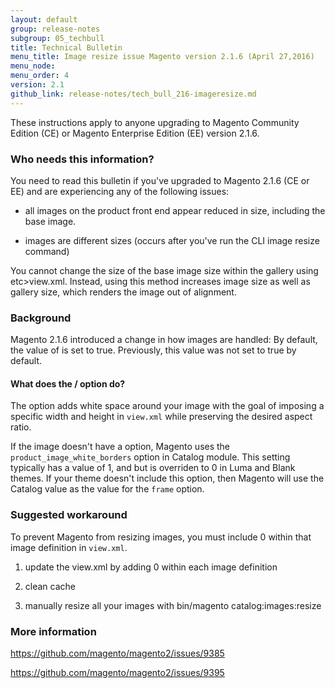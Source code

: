 ```yaml
---
layout: default 
group: release-notes
subgroup: 05_techbull
title: Technical Bulletin
menu_title: Image resize issue Magento version 2.1.6 (April 27,2016)
menu_node: 
menu_order: 4
version: 2.1
github_link: release-notes/tech_bull_216-imageresize.md
---
```


These instructions apply to anyone upgrading to Magento Community Edition (CE) or Magento Enterprise Edition (EE) version 2.1.6.

### Who needs this information?
You need to read this bulletin if you've upgraded to Magento 2.1.6 (CE or EE) and are experiencing any of the following issues: 

* all images on the product front end appear reduced in size, including the base image. 

* images are different sizes (occurs after you've run the CLI image resize command)

You cannot change the size of the base image size within the gallery using etc>view.xml. Instead, using this method increases image size as well as gallery size, which renders the image out of alignment.


### Background

Magento 2.1.6 introduced a change in how images are handled: By default, the value of  <frame></frame> is set to true. Previously, this value was not set to true by default. 

#### What does the <frame>/<frame> option do?

The <frame></frame> option adds white space around your image with the goal of imposing a specific width and height in `view.xml` while preserving the desired aspect ratio. 


If the image doesn't have a <frame> option,  Magento uses the `product_image_white_borders` option in Catalog module. This setting typically has a value of 1,  and but is overriden to 0 in Luma and Blank themes. If your theme doesn't include this option, then Magento will use the Catalog value  as the value for the `frame` option.


### Suggested workaround 

To prevent Magento from resizing images, you must include <frame>0</frame> within that image definition in `view.xml`. 


1. update the view.xml by adding <frame>0</frame> within each image definition

2. clean cache 

3. manually resize all your images with bin/magento catalog:images:resize 



### More information

https://github.com/magento/magento2/issues/9385

https://github.com/magento/magento2/issues/9395










